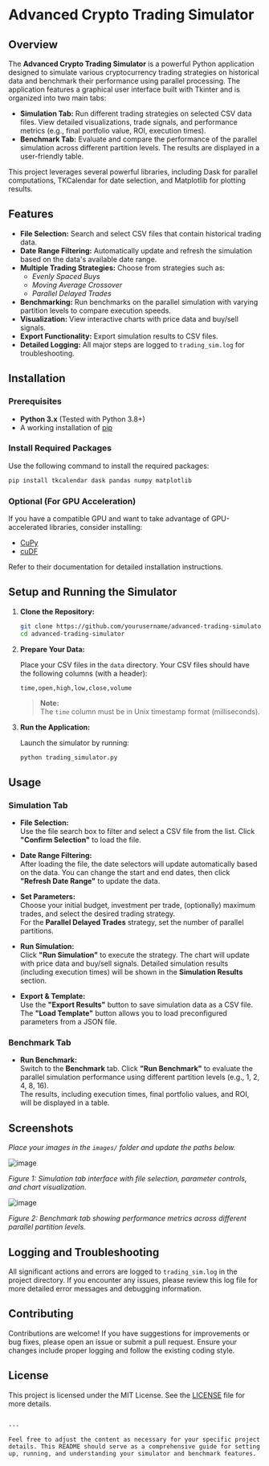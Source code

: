 # Advanced Crypto Trading Simulator

## Overview

The **Advanced Crypto Trading Simulator** is a powerful Python application designed to simulate various cryptocurrency trading strategies on historical data and benchmark their performance using parallel processing. The application features a graphical user interface built with Tkinter and is organized into two main tabs:

- **Simulation Tab:** Run different trading strategies on selected CSV data files. View detailed visualizations, trade signals, and performance metrics (e.g., final portfolio value, ROI, execution times).
- **Benchmark Tab:** Evaluate and compare the performance of the parallel simulation across different partition levels. The results are displayed in a user-friendly table.

This project leverages several powerful libraries, including Dask for parallel computations, TKCalendar for date selection, and Matplotlib for plotting results.

## Features

- **File Selection:** Search and select CSV files that contain historical trading data.
- **Date Range Filtering:** Automatically update and refresh the simulation based on the data's available date range.
- **Multiple Trading Strategies:** Choose from strategies such as:
  - *Evenly Spaced Buys*
  - *Moving Average Crossover*
  - *Parallel Delayed Trades*
- **Benchmarking:** Run benchmarks on the parallel simulation with varying partition levels to compare execution speeds.
- **Visualization:** View interactive charts with price data and buy/sell signals.
- **Export Functionality:** Export simulation results to CSV files.
- **Detailed Logging:** All major steps are logged to `trading_sim.log` for troubleshooting.

## Installation

### Prerequisites

- **Python 3.x** (Tested with Python 3.8+)
- A working installation of [pip](https://pip.pypa.io/en/stable/installation/)

### Install Required Packages

Use the following command to install the required packages:

```bash
pip install tkcalendar dask pandas numpy matplotlib
```

### Optional (For GPU Acceleration)

If you have a compatible GPU and want to take advantage of GPU-accelerated libraries, consider installing:
- [CuPy](https://docs.cupy.dev/en/stable/install.html)
- [cuDF](https://rapids.ai/start.html)

Refer to their documentation for detailed installation instructions.

## Setup and Running the Simulator

1. **Clone the Repository:**

   ```bash
   git clone https://github.com/yourusername/advanced-trading-simulator.git
   cd advanced-trading-simulator
   ```

2. **Prepare Your Data:**

   Place your CSV files in the `data` directory. Your CSV files should have the following columns (with a header):

   ```
   time,open,high,low,close,volume
   ```

   > **Note:**  
   > The `time` column must be in Unix timestamp format (milliseconds).

3. **Run the Application:**

   Launch the simulator by running:

   ```bash
   python trading_simulator.py
   ```

## Usage

### Simulation Tab

- **File Selection:**  
  Use the file search box to filter and select a CSV file from the list. Click **"Confirm Selection"** to load the file.

- **Date Range Filtering:**  
  After loading the file, the date selectors will update automatically based on the data. You can change the start and end dates, then click **"Refresh Date Range"** to update the data.

- **Set Parameters:**  
  Choose your initial budget, investment per trade, (optionally) maximum trades, and select the desired trading strategy.  
  For the **Parallel Delayed Trades** strategy, set the number of parallel partitions.

- **Run Simulation:**  
  Click **"Run Simulation"** to execute the strategy. The chart will update with price data and buy/sell signals. Detailed simulation results (including execution times) will be shown in the **Simulation Results** section.

- **Export & Template:**  
  Use the **"Export Results"** button to save simulation data as a CSV file. The **"Load Template"** button allows you to load preconfigured parameters from a JSON file.

### Benchmark Tab

- **Run Benchmark:**  
  Switch to the **Benchmark** tab. Click **"Run Benchmark"** to evaluate the parallel simulation performance using different partition levels (e.g., 1, 2, 4, 8, 16).  
  The results, including execution times, final portfolio values, and ROI, will be displayed in a table.

## Screenshots

*Place your images in the `images/` folder and update the paths below.*

![image](https://github.com/user-attachments/assets/aed4d142-e547-4d53-8841-173f3579de6f)

*Figure 1: Simulation tab interface with file selection, parameter controls, and chart visualization.*

![image](https://github.com/user-attachments/assets/df32c66f-4597-465b-a07e-e8c60d2d9372)

*Figure 2: Benchmark tab showing performance metrics across different parallel partition levels.*

## Logging and Troubleshooting

All significant actions and errors are logged to `trading_sim.log` in the project directory. If you encounter any issues, please review this log file for more detailed error messages and debugging information.

## Contributing

Contributions are welcome! If you have suggestions for improvements or bug fixes, please open an issue or submit a pull request. Ensure your changes include proper logging and follow the existing coding style.

## License

This project is licensed under the MIT License. See the [LICENSE](LICENSE) file for more details.
```

---

Feel free to adjust the content as necessary for your specific project details. This README should serve as a comprehensive guide for setting up, running, and understanding your simulator and benchmark features.
